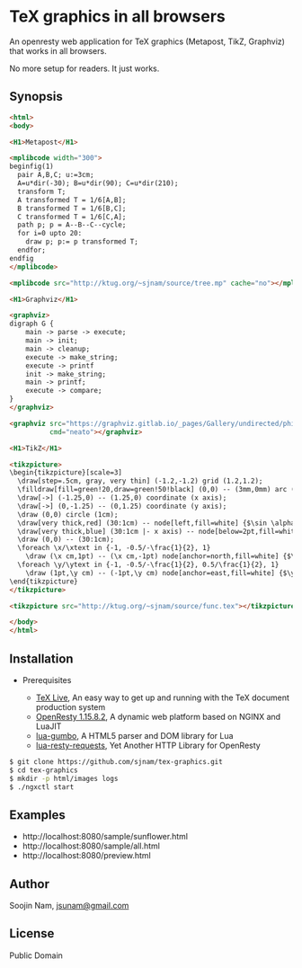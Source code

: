 TeX graphics in all browsers
=======
An openresty web application for TeX graphics (Metapost, TikZ, Graphviz) that works
in all browsers.

No more setup for readers. It just works.

Synopsis
---------

````html
<html>
<body>

<H1>Metapost</H1>

<mplibcode width="300">
beginfig(1)
  pair A,B,C; u:=3cm;
  A=u*dir(-30); B=u*dir(90); C=u*dir(210);
  transform T;
  A transformed T = 1/6[A,B];
  B transformed T = 1/6[B,C];
  C transformed T = 1/6[C,A];
  path p; p = A--B--C--cycle;
  for i=0 upto 20:
    draw p; p:= p transformed T;
  endfor;
endfig
</mplibcode>

<mplibcode src="http://ktug.org/~sjnam/source/tree.mp" cache="no"></mplibcode>

<H1>Graphviz</H1>

<graphviz>
digraph G {
    main -> parse -> execute;
    main -> init;
    main -> cleanup;
    execute -> make_string;
    execute -> printf
    init -> make_string;
    main -> printf;
    execute -> compare;
}
</graphviz>

<graphviz src="https://graphviz.gitlab.io/_pages/Gallery/undirected/philo.gv.txt"
          cmd="neato"></graphviz>

<H1>TikZ</H1>

<tikzpicture>
\begin{tikzpicture}[scale=3]
  \draw[step=.5cm, gray, very thin] (-1.2,-1.2) grid (1.2,1.2); 
  \filldraw[fill=green!20,draw=green!50!black] (0,0) -- (3mm,0mm) arc (0:30:3mm) -- cycle; 
  \draw[->] (-1.25,0) -- (1.25,0) coordinate (x axis);
  \draw[->] (0,-1.25) -- (0,1.25) coordinate (y axis);
  \draw (0,0) circle (1cm);
  \draw[very thick,red] (30:1cm) -- node[left,fill=white] {$\sin \alpha$} (30:1cm |- x axis);
  \draw[very thick,blue] (30:1cm |- x axis) -- node[below=2pt,fill=white] {$\cos \alpha$} (0,0);
  \draw (0,0) -- (30:1cm);
  \foreach \x/\xtext in {-1, -0.5/-\frac{1}{2}, 1} 
    \draw (\x cm,1pt) -- (\x cm,-1pt) node[anchor=north,fill=white] {$\xtext$};
  \foreach \y/\ytext in {-1, -0.5/-\frac{1}{2}, 0.5/\frac{1}{2}, 1} 
    \draw (1pt,\y cm) -- (-1pt,\y cm) node[anchor=east,fill=white] {$\ytext$};
\end{tikzpicture}
</tikzpicture>

<tikzpicture src="http://ktug.org/~sjnam/source/func.tex"></tikzpicture>

</body>
</html>
````

Installation
------------
- Prerequisites
  
  - [TeX Live](https://www.tug.org/texlive/), An easy way to get up and running with the TeX document production system
  - [OpenResty 1.15.8.2](https://openresty.org/en/ann-1015008002.html), A dynamic web platform based on NGINX and LuaJIT
  - [lua-gumbo](https://craigbarnes.gitlab.io/lua-gumbo/), A HTML5 parser and DOM library for Lua
  - [lua-resty-requests](https://github.com/tokers/lua-resty-requests), Yet Another HTTP Library for OpenResty

```bash
$ git clone https://github.com/sjnam/tex-graphics.git
$ cd tex-graphics
$ mkdir -p html/images logs
$ ./ngxctl start
```

Examples
--------
- http://localhost:8080/sample/sunflower.html
- http://localhost:8080/sample/all.html
- http://localhost:8080/preview.html

Author
------
Soojin Nam, jsunam@gmail.com

License
-------
Public Domain

